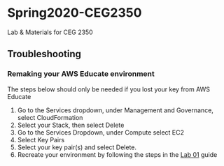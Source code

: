 # Spring2020-CEG2350
Lab &amp; Materials for CEG 2350

## Troubleshooting
### Remaking your AWS Educate environment
The steps below should only be needed if you lost your key from AWS Educate
1. Go to the Services dropdown, under Management and Governance, select CloudFormation
2. Select your Stack, then select Delete
3. Go to the Services Dropdown, under Compute select EC2
4. Select Key Pairs
5. Select your key pair(s) and select Delete.
6. Recreate your environment by following the steps in the [Lab 01](Lab01/) guide